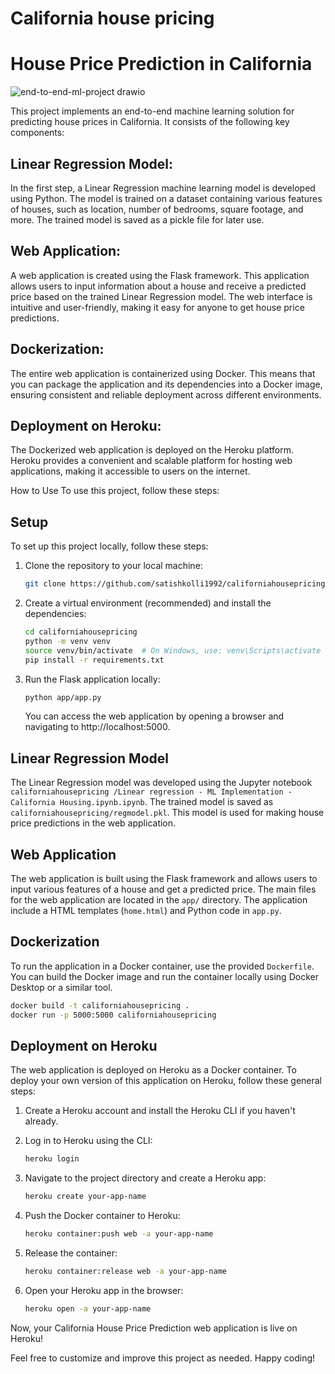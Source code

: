 # California house pricing

# House Price Prediction in California

![end-to-end-ml-project drawio](https://github.com/satishkolli1992/californiahousepricing/assets/40614187/defba9a5-4606-4d14-8c38-9a37a75772f3)

This project implements an end-to-end machine learning solution for predicting house prices in California. It consists of the following key components:

## Linear Regression Model: 
In the first step, a Linear Regression machine learning model is developed using Python. The model is trained on a dataset containing various features of houses, such as location, number of bedrooms, square footage, and more. The trained model is saved as a pickle file for later use.

## Web Application:
A web application is created using the Flask framework. This application allows users to input information about a house and receive a predicted price based on the trained Linear Regression model. The web interface is intuitive and user-friendly, making it easy for anyone to get house price predictions.

## Dockerization:
The entire web application is containerized using Docker. This means that you can package the application and its dependencies into a Docker image, ensuring consistent and reliable deployment across different environments.

## Deployment on Heroku:
The Dockerized web application is deployed on the Heroku platform. Heroku provides a convenient and scalable platform for hosting web applications, making it accessible to users on the internet.

How to Use
To use this project, follow these steps:

## Setup
To set up this project locally, follow these steps:

1. Clone the repository to your local machine:

   ```bash
   git clone https://github.com/satishkolli1992/californiahousepricing.git
   ```

2. Create a virtual environment (recommended) and install the dependencies:

   ```bash
   cd californiahousepricing
   python -m venv venv
   source venv/bin/activate  # On Windows, use: venv\Scripts\activate
   pip install -r requirements.txt
   ```

3. Run the Flask application locally:

   ```bash
   python app/app.py
   ```

   You can access the web application by opening a browser and navigating to http://localhost:5000.



## Linear Regression Model
The Linear Regression model was developed using the Jupyter notebook `californiahousepricing
/Linear regression - ML Implementation - California Housing.ipynb.ipynb`. The trained model is saved as `californiahousepricing/regmodel.pkl`. This model is used for making house price predictions in the web application.

## Web Application
The web application is built using the Flask framework and allows users to input various features of a house and get a predicted price. The main files for the web application are located in the `app/` directory. The application include a HTML templates (`home.html`) and Python code in `app.py`.

## Dockerization
To run the application in a Docker container, use the provided `Dockerfile`. You can build the Docker image and run the container locally using Docker Desktop or a similar tool.

```bash
docker build -t californiahousepricing .
docker run -p 5000:5000 californiahousepricing
```

## Deployment on Heroku
The web application is deployed on Heroku as a Docker container. To deploy your own version of this application on Heroku, follow these general steps:

1. Create a Heroku account and install the Heroku CLI if you haven't already.

2. Log in to Heroku using the CLI:

   ```bash
   heroku login
   ```

3. Navigate to the project directory and create a Heroku app:

   ```bash
   heroku create your-app-name
   ```

4. Push the Docker container to Heroku:

   ```bash
   heroku container:push web -a your-app-name
   ```

5. Release the container:

   ```bash
   heroku container:release web -a your-app-name
   ```

6. Open your Heroku app in the browser:

   ```bash
   heroku open -a your-app-name
   ```

Now, your California House Price Prediction web application is live on Heroku!

Feel free to customize and improve this project as needed. Happy coding!
